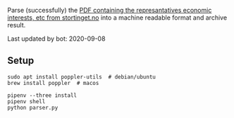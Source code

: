 Parse (successfully) the [PDF containing the represantatives economic interests, etc from stortinget.no](https://www.stortinget.no/no/Stortinget-og-demokratiet/Representantene/Okonomiske-interesser/) into a machine readable format and archive result.

Last updated by bot: 2020-09-08

## Setup
    sudo apt install poppler-utils  # debian/ubuntu
    brew install poppler  # macos

    pipenv --three install
    pipenv shell
    python parser.py
